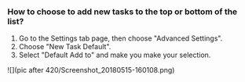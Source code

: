 ### How to choose to add new tasks to the top or bottom of the list?

1. Go to the Settings tab page, then choose "Advanced Settings".
2. Choose "New Task Default".
3. Select "Default Add to" and make you make your selection.

![](pic after 420/Screenshot_20180515-160108.png)
